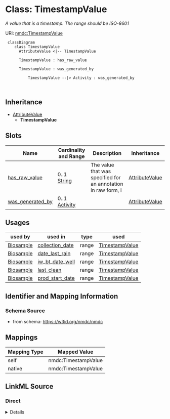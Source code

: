 # Class: TimestampValue


_A value that is a timestamp. The range should be ISO-8601_





URI: [nmdc:TimestampValue](https://w3id.org/nmdc/TimestampValue)




```mermaid
 classDiagram
    class TimestampValue
      AttributeValue <|-- TimestampValue
      
      TimestampValue : has_raw_value
        
      TimestampValue : was_generated_by
        
          TimestampValue --|> Activity : was_generated_by
        
      
```





## Inheritance
* [AttributeValue](AttributeValue.md)
    * **TimestampValue**



## Slots

| Name | Cardinality and Range | Description | Inheritance |
| ---  | --- | --- | --- |
| [has_raw_value](has_raw_value.md) | 0..1 <br/> [String](String.md) | The value that was specified for an annotation in raw form, i | [AttributeValue](AttributeValue.md) |
| [was_generated_by](was_generated_by.md) | 0..1 <br/> [Activity](Activity.md) |  | [AttributeValue](AttributeValue.md) |





## Usages

| used by | used in | type | used |
| ---  | --- | --- | --- |
| [Biosample](Biosample.md) | [collection_date](collection_date.md) | range | [TimestampValue](TimestampValue.md) |
| [Biosample](Biosample.md) | [date_last_rain](date_last_rain.md) | range | [TimestampValue](TimestampValue.md) |
| [Biosample](Biosample.md) | [iw_bt_date_well](iw_bt_date_well.md) | range | [TimestampValue](TimestampValue.md) |
| [Biosample](Biosample.md) | [last_clean](last_clean.md) | range | [TimestampValue](TimestampValue.md) |
| [Biosample](Biosample.md) | [prod_start_date](prod_start_date.md) | range | [TimestampValue](TimestampValue.md) |






## Identifier and Mapping Information







### Schema Source


* from schema: https://w3id.org/nmdc/nmdc





## Mappings

| Mapping Type | Mapped Value |
| ---  | ---  |
| self | nmdc:TimestampValue |
| native | nmdc:TimestampValue |





## LinkML Source

<!-- TODO: investigate https://stackoverflow.com/questions/37606292/how-to-create-tabbed-code-blocks-in-mkdocs-or-sphinx -->

### Direct

<details>
```yaml
name: TimestampValue
description: A value that is a timestamp. The range should be ISO-8601
notes:
- 'removed the following slots: year, month, day'
from_schema: https://w3id.org/nmdc/nmdc
is_a: AttributeValue

```
</details>

### Induced

<details>
```yaml
name: TimestampValue
description: A value that is a timestamp. The range should be ISO-8601
notes:
- 'removed the following slots: year, month, day'
from_schema: https://w3id.org/nmdc/nmdc
is_a: AttributeValue
attributes:
  has_raw_value:
    name: has_raw_value
    description: The value that was specified for an annotation in raw form, i.e.
      a string. E.g. "2 cm" or "2-4 cm"
    from_schema: https://w3id.org/nmdc/nmdc
    rank: 1000
    domain: AttributeValue
    multivalued: false
    alias: has_raw_value
    owner: TimestampValue
    domain_of:
    - AttributeValue
    - QuantityValue
    range: string
  was_generated_by:
    name: was_generated_by
    from_schema: https://w3id.org/nmdc/nmdc
    mappings:
    - prov:wasGeneratedBy
    rank: 1000
    alias: was_generated_by
    owner: TimestampValue
    domain_of:
    - DataObject
    - AttributeValue
    - FunctionalAnnotation
    range: Activity

```
</details>